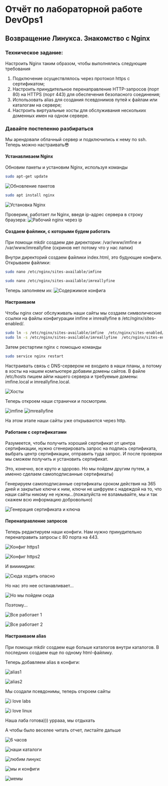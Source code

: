 # Отчёт по лабораторной работе DevOps1

## Возвращение Линукса. Знакомство с Nginx

### Техническое задание:
Настроить Nginx таким образом, чтобы выполнялись следующие требования
1. Подключение осуществлялось через протокол https с сертификатом;
2. Настроить принудительное перенаправление HTTP-запросов (порт 80) на HTTPS (порт 443) для обеспечения безопасного соединения;
3. Использовать alias для создания псевдонимов путей к файлам или каталогам на сервере;
4. Настроить виртуальные хосты для обслуживания нескольких доменных имен на одном сервере.

### Давайте постепенно разбираться

Мы арендовали облачный сервер и подключились к нему по ssh. Теперь можно настраивать😎

#### Устанавливаем Nginx
Обновим пакеты и установим Nginx, используя команды
```bash
sudo apt-get update
```
![Обновление пакетов](https://github.com/paltovkletku/babaiki_devops_clouds/blob/main/DevOps/Lab1/media/apt-get.jpg)

```bash
sudo apt install nginx
```
![Установка Nginx](https://github.com/paltovkletku/babaiki_devops_clouds/blob/main/DevOps/Lab1/media/install%20nginx.jpg)

Проверим, работает ли Nginx, введя ip-адрес сервера в строку браузера:
![Рабочий nginx через ip](https://github.com/paltovkletku/babaiki_devops_clouds/blob/main/DevOps/Lab1/media/welcome.jpg)

#### Создаем файлики, с которыми будем работать

При помощи mkdir создаем две директории: /var/www/imfine и /var/www/imreallyfine (скринов нет потому что у нас лапки)

Внутри директорий создаем файлики index.html, это будующие конфиги.
Открываем файлики:
```bash
sudo nano /etc/nginx/sites-available/imfine
```
```bash
sudo nano /etc/nginx/sites-available/imreallyfine
```
Теперь заполняем их:
![Содержимое конфига](https://github.com/paltovkletku/babaiki_devops_clouds/blob/main/DevOps/Lab1/media/configs%201.png)

#### Настраиваем

Чтобы nginx смог обслуживать наши сайты мы создаем символические ссылки на файлы конфигурации imfine и imreallyfine в /etc/nginx/sites-enabled/.
```bash
sudo ln -s /etc/nginx/sites-available/imfine  /etc/nginx/sites-enabled/
sudo ln -s /etc/nginx/sites-available/imreallyfine  /etc/nginx/sites-enabled/
```

Затем рестартим nginx с помощью команды
```bash
sudo service nginx restart
```

Настраивать связь с DNS-сервером не входило в наши планы, а потому в хосты на нашем компьютере добавим домены сайтов. В файле /etc/hosts пишем айпи нашего сервера и требуемые домены: imfine.local и imreallyfine.local.

![Хосты](https://github.com/paltovkletku/babaiki_devops_clouds/blob/main/DevOps/Lab1/media/hosts.png)

Теперь откроем наши странички и посмотрим.

![imfine](https://github.com/paltovkletku/babaiki_devops_clouds/blob/main/DevOps/Lab1/media/imfine%20http.jpg)
![imreallyfine](https://github.com/paltovkletku/babaiki_devops_clouds/blob/main/DevOps/Lab1/media/imreallyfine%20http.jpg)

На этом этапе наши сайты уже открываются через http.

#### Работаем с сертификатами

Разумеется, чтобы получить хороший сертификат от центра сертификации, нужно сгенерировать запрос на подпись сертификата, выбрать центр сертификации, отправить туда запрос. И после проверки мы сможем получить и установить сертификат.

Это, конечно, все круто и здорово. Но мы пойдем другим путем, а именно сделаем самоподписанные сертификаты)

Генерируем самоподписанные сертификаты сроком действия на 365 дней и закрытые ключи к ним, ключи не шифруем с надеждой на то, что наши сайты никому не нужны...(пожалуйста не взламывайте, мы и так скажем всю информацию добровольно)

![Генерация сертификата и ключа](https://github.com/paltovkletku/babaiki_devops_clouds/blob/main/DevOps/Lab1/media/certificates%20and%20keys.jpg)

#### Перенаправление запросов

Теперь редактируем наши конфиги. Нам нужно принудительно перенаправить запросы с 80 порта на 443.

![Конфиг https1](https://github.com/paltovkletku/babaiki_devops_clouds/blob/main/DevOps/Lab1/media/imfine%20https.jpg)

![Конфиг https2](https://github.com/paltovkletku/babaiki_devops_clouds/blob/main/DevOps/Lab1/media/imreallyfine%20https.jpg)

И вииииидим:

![Сюда ходить опасно](https://github.com/paltovkletku/babaiki_devops_clouds/blob/main/DevOps/Lab1/media/warning.jpg)

Но нас это нее останавливает...

![Но мы пойдем сюда](https://github.com/paltovkletku/babaiki_devops_clouds/blob/main/DevOps/Lab1/media/not%20stop.jpg)

Поэтому...

![Все работает 1](https://github.com/paltovkletku/babaiki_devops_clouds/blob/main/DevOps/Lab1/media/https%20working2.jpg)

![Все работает 2](https://github.com/paltovkletku/babaiki_devops_clouds/blob/main/DevOps/Lab1/media/https%20working1.jpg)

#### Настраиваем alias

При помощи mkdir создаем еще больше каталогов внутри каталогов. В последних создаем еще по одному html-файлику.

Теперь добавляем alias в конфиги:

![alias1](https://github.com/paltovkletku/babaiki_devops_clouds/blob/main/DevOps/Lab1/media/alias_conf1.png)

![alias2](https://github.com/paltovkletku/babaiki_devops_clouds/blob/main/DevOps/Lab1/media/alias_conf2.png)

Мы создали псевдонимы, теперь откроем сайты

![i love labs](https://github.com/paltovkletku/babaiki_devops_clouds/blob/main/DevOps/Lab1/media/i%20love%20labs.jpg)

![i love linux](https://github.com/paltovkletku/babaiki_devops_clouds/blob/main/DevOps/Lab1/media/i%20love%20linux.jpg)

Наша лаба готова))) уррааа, мы отдыхать

А чтобы было веселее читать отчет, листайте дальше

![6 часов](https://github.com/paltovkletku/babaiki_devops_clouds/blob/main/DevOps/Lab1/media/6%20%D1%87%D0%B0%D1%81%D0%BE%D0%B2%20%D0%B4%D0%B5%D0%BB%D0%B0%D0%BB%D0%B8%20%D0%BB%D0%B0%D0%B1%D1%83.jpg)

![наши каталоги](https://github.com/paltovkletku/babaiki_devops_clouds/blob/main/DevOps/Lab1/media/%D0%BA%D0%B0%D1%82%D0%B0%D0%BB%D0%BE%D0%B3%D0%B8%20%D0%BC%D0%B5%D0%BC.jpg)

![любим линукс](https://github.com/paltovkletku/babaiki_devops_clouds/blob/main/DevOps/Lab1/media/%D0%BB%D0%B8%D0%BD%D1%83%D0%BA%D1%81%20%D0%BD%D0%B0%D0%B4%D0%BE%20%D0%BB%D1%8E%D0%B1%D0%B8%D1%82%D1%8C.jpg)

![мы и конфиги](https://github.com/paltovkletku/babaiki_devops_clouds/blob/main/DevOps/Lab1/media/%D0%BC%D1%8B%20%D0%B8%20%D0%BA%D0%BE%D0%BD%D1%84%D0%B8%D0%B3%D0%B8.jpg)

![мемы](https://github.com/paltovkletku/babaiki_devops_clouds/blob/main/DevOps/Lab1/media/%D0%BC%D0%B5%D0%BC%D1%8B%20%D0%B2%20%D0%BB%D0%B0%D0%B1%D0%B0%D1%85.jpg)


